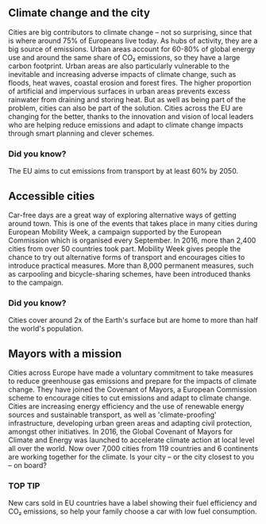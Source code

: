 ## Climate change and the city

Cities are big contributors to climate change – not so surprising, since that is where around 75% of Europeans live today. As hubs of activity, they are a big source of emissions. Urban areas account for 60-80% of global energy use and around the same share of CO₂ emissions, so they have a large carbon footprint. Urban areas are also particularly vulnerable to the inevitable and increasing adverse impacts of climate change, such as floods, heat waves, coastal erosion and forest fires. The higher proportion of artificial and impervious surfaces in urban areas prevents excess rainwater from draining and storing heat. But as well as being part of the problem, cities can also be part of the solution. Cities across the EU are changing for the better, thanks to the innovation and vision of local leaders who are helping reduce emissions and adapt to climate change impacts through smart planning and clever schemes.

### Did you know?
The EU aims to cut emissions from transport by at least 60% by 2050.

## Accessible cities

Car-free days are a great way of exploring alternative ways of getting around town. This is one of the events that takes place in many cities during European Mobility Week, a campaign supported by the European Commission which is organised every September. In 2016, more than 2,400 cities from over 50 countries took part. Mobility Week gives people the chance to try out alternative forms of transport and encourages cities to introduce practical measures. More than 8,000 permanent measures, such as carpooling and bicycle-sharing schemes, have been introduced thanks to the campaign.

### Did you know?
Cities cover around 2x of the Earth's surface but are home to more than half the world's population.

## Mayors with a mission

Cities across Europe have made a voluntary commitment to take measures to reduce greenhouse gas emissions and prepare for the impacts of climate change. They have joined the Covenant of Mayors, a European Commission scheme to encourage cities to cut emissions and adapt to climate change. Cities are increasing energy efficiency and the use of renewable energy sources and sustainable transport, as well as 'climate-proofing' infrastructure, developing urban green areas and adapting civil protection, amongst other initiatives. In 2016, the Global Covenant of Mayors for Climate and Energy was launched to accelerate climate action at local level all over the world. Now over 7,000 cities from 119 countries and 6 continents are working together for the climate. Is your city – or the city closest to you – on board?

### TOP TIP
New cars sold in EU countries have a label showing their fuel efficiency and CO₂ emissions, so help your family choose a car with low fuel consumption.
